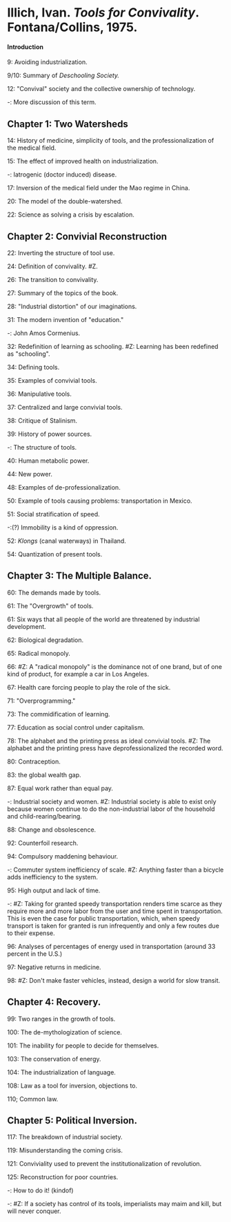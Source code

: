 # Illich, Ivan. _Tools for Convivality_. Fontana/Collins, 1975.  

#### Introduction  

9: Avoiding industrialization.

9/10: Summary of _Deschooling Society._

12: "Convival" society and the collective ownership of technology.

-: More discussion of this term.

## Chapter 1: Two Watersheds    

14: History of medicine, simplicity of tools, and the professionalization of the medical field.

15: The effect of improved health on industrialization.

-: Iatrogenic (doctor induced) disease.

17: Inversion of the medical field under the Mao regime in China.

20: The model of the double-watershed.

22: Science as solving a crisis by escalation.

## Chapter 2: Convivial Reconstruction

22: Inverting the structure of tool use.

24: Definition of convivality. #Z.

26: The transition to convivality.

27: Summary of the topics of the book.

28: "Industrial distortion" of our imaginations.

31: The modern invention of "education."

-: John Amos Cormenius.

32: Redefinition of learning as schooling. #Z: Learning has been redefined as "schooling".

34: Defining tools.

35: Examples of convivial tools.

36: Manipulative tools.

37: Centralized and large convivial tools.

38: Critique of Stalinism.

39: History of power sources.

-: The structure of tools.

40: Human metabolic power.  

44: New power.  

48: Examples of de-professionalization.  

50: Example of tools causing problems: transportation in Mexico.   

51: Social stratification of speed.  

-:(?) Immobility is a kind of oppression.  

52: _Klongs_ (canal waterways) in Thailand.  

54: Quantization of present tools.  

## Chapter 3: The Multiple Balance.  

60: The demands made by tools.  

61: The "Overgrowth" of tools.  

61: Six ways that all people of the world are threatened by industrial development.  

62: Biological degradation.  

65: Radical monopoly.  

66: #Z: A "radical monopoly" is the dominance not of one brand, but of one kind of product, for example a car in Los Angeles.  

67: Health care forcing people to play the role of the sick.  

71: "Overprogramming."  

73: The commidification of learning. 

77: Education as social control under capitalism. 

78: The alphabet and the printing press as ideal convivial tools. #Z: The alphabet and the printing press have deprofessionalized the recorded word.    

80: Contraception.  

83: the global wealth gap.  

87: Equal work rather than equal pay.  

-: Industrial society and women. #Z: Industrial society is able to exist only because women continue to do the non-industrial labor of the household and child-rearing/bearing.  

88: Change and obsolescence.  

92: Counterfoil research.  

94: Compulsory maddening behaviour.  

-: Commuter system inefficiency of scale. #Z: Anything faster than a bicycle adds inefficiency to the system.   

95: High output and lack of time.  

-: #Z: Taking for granted speedy transportation renders time scarce as they require more and more labor from the user and time spent in transportation. This is even the case for public transportation, which, when speedy transport is taken for granted is run infrequently and only a few routes due to their expense.   

96: Analyses of percentages of energy used in transportation (around 33 percent in the U.S.)

97: Negative returns in medicine.  

98: #Z: Don't make faster vehicles, instead, design a world for slow transit.  

## Chapter 4: Recovery.  

99: Two ranges in the growth of tools.   

100: The de-mythologization of science.  

101: The inability for people to decide for themselves.  

103: The conservation of energy.  

104: The industrialization of language.  

108: Law as a tool for inversion, objections to.  

110; Common law.  

## Chapter 5: Political Inversion.

117: The breakdown of industrial society.  

119: Misunderstanding the coming crisis.  

121: Conviviality used to prevent the institutionalization of revolution.  

125: Reconstruction for poor countries.  

-: How to do it! (kindof)   

-: #Z: If a society has control of its tools, imperialists may maim and kill, but will never conquer.  
